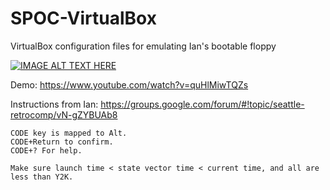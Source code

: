 # SPOC-VirtualBox

VirtualBox configuration files for emulating Ian's bootable floppy

[![IMAGE ALT TEXT HERE](https://img.youtube.com/vi/quHlMiwTQZs/0.jpg)](https://www.youtube.com/watch?v=quHlMiwTQZs)

Demo: https://www.youtube.com/watch?v=quHlMiwTQZs


Instructions from Ian: https://groups.google.com/forum/#!topic/seattle-retrocomp/vN-gZYBUAb8
```
CODE key is mapped to Alt.
CODE+Return to confirm.
CODE+? For help.

Make sure launch time < state vector time < current time, and all are less than Y2K.
```


